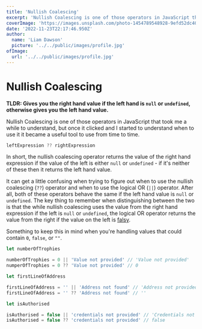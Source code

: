 ```yaml
---
title: 'Nullish Coalescing'
excerpt: 'Nullish Coalescing is one of those operators in JavaScript that took me a while to understand, but once it clicked and I started to understand when to use it it became a useful tool to use from time to time.'
coverImage: 'https://images.unsplash.com/photo-1454789548928-9efd52dc4031?ixlib=rb-4.0.3&ixid=MnwxMjA3fDB8MHxwaG90by1wYWdlfHx8fGVufDB8fHx8&auto=format&fit=crop&w=1760&q=80'
date: '2022-11-23T22:17:46.950Z'
author:
  name: 'Liam Dawson'
  picture: '../../public/images/profile.jpg'
ofImage:
  url: '../../public/images/profile.jpg'
---
```


# Nullish Coalescing

**TLDR: Gives you the right hand value if the left hand is `null` or `undefined`, otherwise gives you the left hand value.**

Nullish Coalescing is one of those operators in JavaScript that took me a while to understand, but once it clicked and I started to understand when to use it it became a useful tool to use from time to time.

```javascript
leftExpression ?? rightExpression
```

In short, the nullish coalescing operator returns the value of the right hand expression if the value of the left is either `null` or `undefined` - if it's neither of these then it returns the left hand value.

It can get a little confusing when trying to figure out when to use the nullish coalescing (`??`) operator and when to use the logical OR (`||`) operator. After all, both of these operators behave the same if the left hand value is `null` or `undefined`. The key thing to remember when distinguishing between the two is that the while nullish coalescing uses the value from the right hand expression if the left is `null` or `undefined`, the logical OR operator returns the value from the right if the value on the left is [falsy](https://developer.mozilla.org/en-US/docs/Glossary/Falsy).

Something to keep this in mind when you're handling values that could contain `0`, `false`, or `""`.

```javascript
let numberOfTrophies

numberOfTrophies = 0 || 'Value not provided' // 'Value not provided'
numperOfTrophies = 0 ?? 'Value not provided' // 0

let firstLineOfAddress

firstLineOfAddress = '' || 'Address not found' // 'Address not provided'
firstLineOfAddress = '' ?? 'Address not found' // ''

let isAuthorised

isAuthorised = false || 'credentials not provided' // 'Credentials not provided'
isAuthorised = false ?? 'credentials not provided' // false
```
